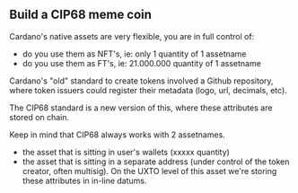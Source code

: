 ## Build a CIP68 meme coin

Cardano's native assets are very flexible, you are in full control of:
- do you use them as NFT's, ie: only 1 quantity of 1 assetname
- do you use them as FT's, ie: 21.000.000 quantity of 1 assetname

Cardano's "old" standard to create tokens involved a Github repository, where token issuers could register their metadata (logo, url, decimals, etc).

The CIP68 standard is a new version of this, where these attributes are stored on chain. 

Keep in mind that CIP68 always works with 2 assetnames.
- the asset that is sitting in user's wallets (xxxxx quantity)
- the asset that is sitting in a separate address (under control of the token creator, often multisig). On the UXTO level of this asset we're storing these attributes in in-line datums.


